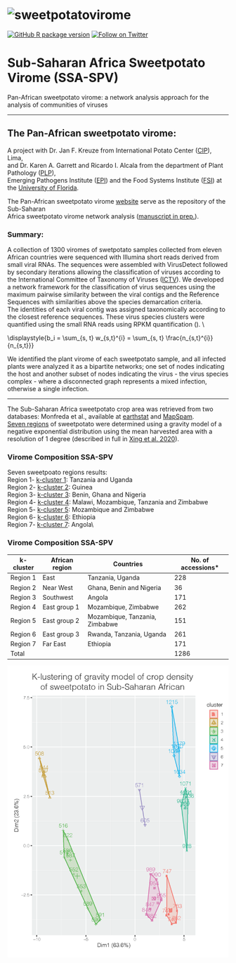 # ![sweetpotatovirome](http://bioinfo.bti.cornell.edu/static/img/logo_new.jpg)
[![GitHub R package version](https://img.shields.io/github/r-package/v/ricardoi/sweetpotato_virome?label=%3A%3A&logo=R&logoColor=blue&style=plastic)](https://www.r-project.org/)
[![Follow on Twitter](http://img.shields.io/badge/twitter-%40ricardoi__-1DA1F2?labelColor=000000&logo=twitter)](https://twitter.com/ricardoi_)


# Sub-Saharan Africa Sweetpotato Virome (SSA-SPV)

Pan-African sweetpotato virome: a network analysis approach for the analysis of communities of viruses

------------------------------------------------------------------------------------------------------

## The Pan-African sweetpotato virome:

A project with Dr. Jan F. Kreuze from International Potato Center ([CIP](https://cipotato.org/)), Lima, \
and Dr. Karen A. Garrett and Ricardo I. Alcala from the department of Plant Pathology ([PLP](https://plantpath.ifas.ufl.edu/)), \
Emerging Pathogens Institute ([EPI](https://epi.ufl.edu/)) and the Food Systems Institute ([FSI](https://foodsystems.ifas.ufl.edu/)) at the [University of Florida](http://www.ufl.edu/).

The Pan-African sweetpotato virome [website](http://bioinfo.bti.cornell.edu/virome/index) serve as the repository of the Sub-Saharan\
Africa sweetpotato virome network analysis ([manuscript in prep.](http://www.pending.org)).

### Summary:

A collection of 1300 viromes of swetpotato samples collected from eleven African countries were sequenced with Illumina short reads derived from small viral RNAs. The sequences were assembled with VirusDetect followed by secondary iterations allowing the classification of viruses according to the International Committee of Taxonomy of Viruses ([ICTV](https://talk.ictvonline.org/)).
We developed a network framework for the classification of virus sequences using the maximum pairwise similarity between the viral  contigs and the Reference Sequences with similarities above the species demarcation criteria. \
The identities of each viral contig was assigned taxonomically according to the closest reference sequences. These virus species clusters were quantified using the small RNA reads using RPKM quantification (). \

\displaystyle{b_i = \sum_{s, t} w_{s,t}^{i} = \sum_{s, t} \frac{n_{s,t}^{i}}{n_{s,t}}}

We identified the plant virome of each sweetpotato sample, and all infected plants were analyzed it as a bipartite networks; one set of nodes indicating the host and another subset of nodes indicating the virus - the virus species complex - where a disconnected graph represents a mixed infection, otherwise a single infection.

-----

The Sub-Saharan Africa sweetpotato crop area was retrieved from two databases: Monfreda et al., available at [earthstat](http://www.earthstat.org/) and [MapSpam](https://www.mapspam.info/data/).\
[Seven regions](https://github.com/ricardoi/sweetpotato_virome/blob/main/results/00-Aswp_kcluster-1gamma-2_deg_1e-06_gap_statsMC1000Sep24.pdf) of sweetpotato were determined using a gravity model of a negative exponential distribution using the mean harvested area with a resolution of 1 degree (described in full in [Xing et al. 2020](https://academic.oup.com/bioscience/article/70/9/744/5875255)).

### Virome Composition SSA-SPV
Seven sweetpoato regions results:\
 Region 1- [k-cluster 1](https://github.com/ricardoi/sweetpotato_virome/tree/main/results/k-cluster1): Tanzania and Uganda\
 Region 2- [k-cluster 2](https://github.com/ricardoi/sweetpotato_virome/tree/main/results/k-cluster2): Guinea\
 Region 3- [k-cluster 3](https://github.com/ricardoi/sweetpotato_virome/tree/main/results/k-cluster3): Benin, Ghana and Nigeria\
 Region 4- [k-cluster 4](https://github.com/ricardoi/sweetpotato_virome/tree/main/results/k-cluster4): Malawi, Mozambique, Tanzania and Zimbabwe\
 Region 5- [k-cluster 5](https://github.com/ricardoi/sweetpotato_virome/tree/main/results/k-cluster5): Mozambique and Zimbabwe\
 Region 6- [k-cluster 6](https://github.com/ricardoi/sweetpotato_virome/tree/main/results/k-cluster6): Ethiopia\
 Region 7- [k-cluster 7](https://github.com/ricardoi/sweetpotato_virome/tree/main/results/k-cluster7): Angola\

 ### Virome Composition SSA-SPV

 | k-cluster | African region | Countries                      | No. of accessions* |
 |-----------|----------------|--------------------------------|--------------------|
 | Region 1  | East           | Tanzania, Uganda               | 228                |
 | Region 2  | Near West      | Ghana, Benin and Nigeria       | 36                 |
 | Region 3  | Southwest      | Angola                         | 171                |
 | Region 4  | East group 1   | Mozambique, Zimbabwe           | 262                |
 | Region 5  | East group 2   | Mozambique, Tanzania, Zimbabwe | 151                |
 | Region 6  | East group 3   | Rwanda, Tanzania, Uganda       | 261                |
 | Region 7  | Far East       | Ethiopia                       | 171                |
 | Total     |                |                                |  1286              |

![](https://github.com/ricardoi/sweetpotato_virome/blob/main/images/SSA-SPV-kcluster-1gamma-2_deg_1e-06_gap_statsMC1000.png)
